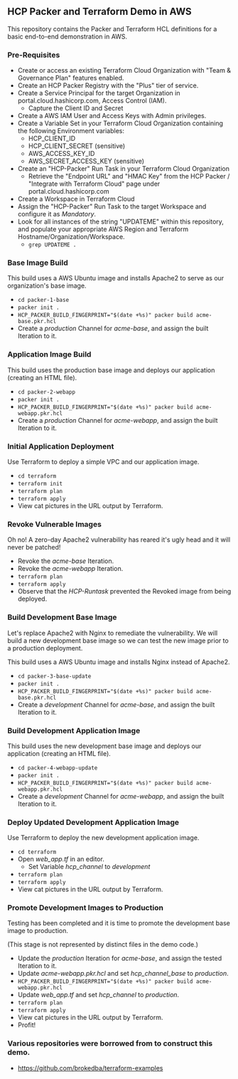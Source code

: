 ## HCP Packer and Terraform Demo in AWS

This repository contains the Packer and Terraform HCL definitions for a basic end-to-end demonstration in AWS.

### Pre-Requisites
- Create or access an existing Terraform Cloud Organization with "Team & Governance Plan" features enabled.
- Create an HCP Packer Registry with the "Plus" tier of service.
- Create a Service Principal for the target Organization in portal.cloud.hashicorp.com, Access Control (IAM).
  - Capture the Client ID and Secret
- Create a AWS IAM User and Access Keys with Admin privileges.
- Create a Variable Set in your Terraform Cloud Organization containing the following Environment variables: 
  - HCP_CLIENT_ID
  - HCP_CLIENT_SECRET (sensitive)
  - AWS_ACCESS_KEY_ID
  - AWS_SECRET_ACCESS_KEY (sensitive)
- Create an "HCP-Packer" Run Task in your Terraform Cloud Organization
  - Retrieve the "Endpoint URL" and "HMAC Key" from the HCP Packer / "Integrate with Terraform Cloud" page under portal.cloud.hashicorp.com
- Create a Workspace in Terraform Cloud
- Assign the "HCP-Packer" Run Task to the target Workspace and configure it as *Mandatory*.
- Look for all instances of the string "UPDATEME" within this repository, and populate your appropriate AWS Region and Terraform Hostname/Organization/Workspace.
  - ```grep UPDATEME .```

### Base Image Build

This build uses a AWS Ubuntu image and installs Apache2 to serve as our organization's base image.

- ```cd packer-1-base```
- ```packer init .```
- ```HCP_PACKER_BUILD_FINGERPRINT="$(date +%s)" packer build acme-base.pkr.hcl```
- Create a *production* Channel for *acme-base*, and assign the built Iteration to it.

### Application Image Build

This build uses the production base image and deploys our application (creating an HTML file).

- ```cd packer-2-webapp```
- ```packer init .```
- ```HCP_PACKER_BUILD_FINGERPRINT="$(date +%s)" packer build acme-webapp.pkr.hcl```
- Create a *production* Channel for *acme-webapp*, and assign the built Iteration to it.

### Initial Application Deployment

Use Terraform to deploy a simple VPC and our application image.

- ```cd terraform```
- ```terraform init```
- ```terraform plan```
- ```terraform apply```
- View cat pictures in the URL output by Terraform.

### Revoke Vulnerable Images

Oh no!  A zero-day Apache2 vulnerability has reared it's ugly head and it will never be patched!

- Revoke the *acme-base* Iteration.
- Revoke the *acme-webapp* Iteration.
- ```terraform plan```
- ```terraform apply```
- Observe that the *HCP-Runtask* prevented the Revoked image from being deployed.

### Build Development Base Image

Let's replace Apache2 with Nginx to remediate the vulnerability.  We will build a new development base image so we can test the new image prior to a production deployment.

This build uses a AWS Ubuntu image and installs Nginx instead of Apache2.

- ```cd packer-3-base-update```
- ```packer init .```
- ```HCP_PACKER_BUILD_FINGERPRINT="$(date +%s)" packer build acme-base.pkr.hcl```
- Create a *development* Channel for *acme-base*, and assign the built Iteration to it.

### Build Development Application Image

This build uses the new development base image and deploys our application (creating an HTML file).

- ```cd packer-4-webapp-update```
- ```packer init .```
- ```HCP_PACKER_BUILD_FINGERPRINT="$(date +%s)" packer build acme-webapp.pkr.hcl```
- Create a *development* Channel for *acme-webapp*, and assign the built Iteration to it.

### Deploy Updated Development Application Image

Use Terraform to deploy the new development application image.

- ```cd terraform```
- Open *web_app.tf* in an editor.
  - Set Variable *hcp_channel* to *development*
- ```terraform plan```
- ```terraform apply```
- View cat pictures in the URL output by Terraform.

### Promote Development Images to Production

Testing has been completed and it is time to promote the development base image to production.

(This stage is not represented by distinct files in the demo code.)

- Update the *production* Iteration for *acme-base*, and assign the tested Iteration to it.
- Update *acme-webapp.pkr.hcl* and set *hcp_channel_base* to *production*.
- ```HCP_PACKER_BUILD_FINGERPRINT="$(date +%s)" packer build acme-webapp.pkr.hcl```
- Update *web_app.tf* and set *hcp_channel* to *production*.
- ```terraform plan```
- ```terraform apply```
- View cat pictures in the URL output by Terraform.
- Profit!

### Various repositories were borrowed from to construct this demo.
- https://github.com/brokedba/terraform-examples
